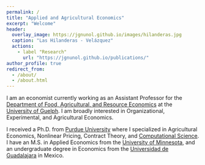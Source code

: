 ```yaml
---
permalink: /
title: "Applied and Agricultural Economics"
excerpt: "Welcome"
header:
  overlay_image: https://jgnunol.github.io/images/hilanderas.jpg
  caption: "Las Hilanderas - Velázquez"
  actions:
    - label "Research"
      url: "https://jgnunol.github.io/publications/"
author_profile: true
redirect_from: 
  - /about/
  - /about.html
---
```



I am an economist currently working as an Assistant Professor for the [Department of Food, Agricultural, and Resource Economics](https://www.uoguelph.ca/fare/) at the [University of Guelph](https://www.uoguelph.ca/). I am broadly interested in Organizational, Experimental, and Agricultural Economics. 

I received a Ph.D. from [Purdue University](https://ag.purdue.edu/agecon/Pages/default.aspx) where I specialized in Agricultural Economics, Nonlinear Pricing, Contract Theory, and [Computational Science](https://www.purdue.edu/gradschool/cigp/). I have an M.S. in Applied Economics from the [University of Minnesota](https://www.apec.umn.edu/), and an undergraduate degree in Economics from the [Universidad de Guadalajara](http://www.cucea.udg.mx/) in Mexico.

